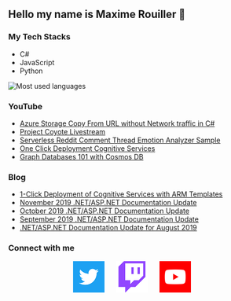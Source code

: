 ## Hello my name is Maxime Rouiller 👋

### My Tech Stacks

* C#
* JavaScript
* Python

![Most used languages](https://github-readme-stats.vercel.app/api/top-langs/?username=MaximRouiller&layout=compact)

### YouTube

<!--START_SECTION:youtube-feed-->
* [Azure Storage Copy From URL without Network traffic in C#](https:&#x2F;&#x2F;www.youtube.com&#x2F;watch?v&#x3D;aGMoYt_fWsg)
* [Project Coyote Livestream](https:&#x2F;&#x2F;www.youtube.com&#x2F;watch?v&#x3D;pMkw9kVup7Q)
* [Serverless Reddit Comment Thread Emotion Analyzer Sample](https:&#x2F;&#x2F;www.youtube.com&#x2F;watch?v&#x3D;haf_8dFdaLE)
* [One Click Deployment Cognitive Services](https:&#x2F;&#x2F;www.youtube.com&#x2F;watch?v&#x3D;rKpMC9c7oEs)
* [Graph Databases 101 with Cosmos DB](https:&#x2F;&#x2F;www.youtube.com&#x2F;watch?v&#x3D;uaW1wf_BYFc)
<!--END_SECTION:youtube-feed-->

### Blog

<!--START_SECTION:blog-feed-->
* [1-Click Deployment of Cognitive Services with ARM Templates](https:&#x2F;&#x2F;blog.maximerouiller.com&#x2F;post&#x2F;1-click-deployment-of-cognitive-services-with-arm-templates&#x2F;)
* [November 2019 .NET&#x2F;ASP.NET Documentation Update](https:&#x2F;&#x2F;blog.maximerouiller.com&#x2F;post&#x2F;november-2019-net-aspnet-documentation-update&#x2F;)
* [October 2019 .NET&#x2F;ASP.NET Documentation Update](https:&#x2F;&#x2F;blog.maximerouiller.com&#x2F;post&#x2F;october-2019-net-aspnet-documentation-update&#x2F;)
* [September 2019 .NET&#x2F;ASP.NET Documentation Update](https:&#x2F;&#x2F;blog.maximerouiller.com&#x2F;post&#x2F;september-2019-net-aspnet-documentation-update&#x2F;)
* [.NET&#x2F;ASP.NET Documentation Update for August 2019](https:&#x2F;&#x2F;blog.maximerouiller.com&#x2F;post&#x2F;net-aspnet-documentation-update-for-august-2019&#x2F;)
<!--END_SECTION:blog-feed-->

### Connect with me

<p align="center">
    <a href="https://twitter.com/MaximRouiller"><img alt="Twitter" src="./images/twitter.png"/></a>&nbsp;&nbsp;&nbsp;&nbsp;&nbsp;
<a href="https://twitch.tv/MaximeRouiller"><img alt="Twitch" src="./images/twitch.png"/></a>&nbsp;&nbsp;&nbsp;&nbsp;&nbsp;
<a href="https://youtube.com/c/MaximeRouiller"><img alt="YouTube" src="./images/youtube.png"/></a>
</p>
